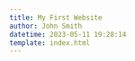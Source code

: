 ```yaml
---
title: My First Website
author: John Smith
datetime: 2023-05-11 19:28:14
template: index.html
---
```

